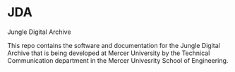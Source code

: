# JDA
Jungle Digital Archive

This repo contains the software and documentation for the Jungle Digital Archive that is being developed at Mercer University by the Technical Communication department in the Mercer Univesrity School of Engineering.
